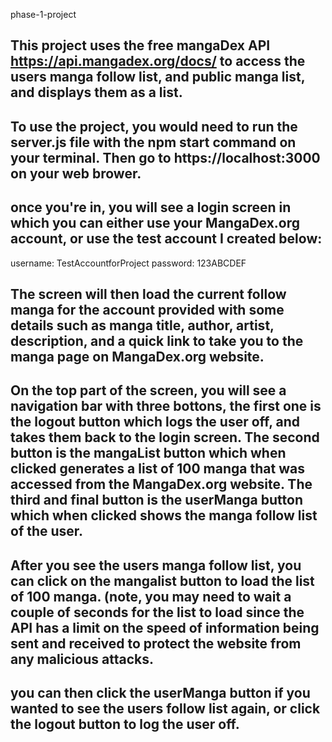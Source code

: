 phase-1-project

## This project uses the free mangaDex API https://api.mangadex.org/docs/ to access the users manga follow list, and public manga list, and displays them as a list.

## To use the project, you would need to run the server.js file with the npm start command on your terminal. Then go to https://localhost:3000 on your web brower.

## once you're in, you will see a login screen in which you can either use your MangaDex.org account, or use the test account I created below:

username: TestAccountforProject            password: 123ABCDEF

## The screen will then load the current follow manga for the account provided with some details such as manga title, author, artist, description, and a quick link to take you to the manga page on MangaDex.org website.

## On the top part of the screen, you will see a navigation bar with three bottons, the first one is the logout button which logs the user off, and takes them back to the login screen. The second button is the mangaList button which when clicked generates a list of 100 manga that was accessed from the MangaDex.org website. The third and final button is the userManga button which when clicked shows the manga follow list of the user.

## After you see the users manga follow list, you can click on the mangalist button to load the list of 100 manga. (note, you may need to wait a couple of seconds for the list to load since the API has a limit on the speed of information being sent and received to protect the website from any malicious attacks.

## you can then click the userManga button if you wanted to see the users follow list again, or click the logout button to log the user off.
